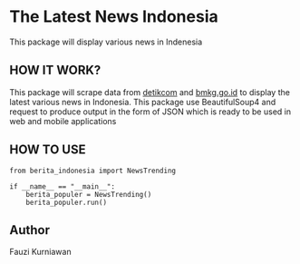 # The Latest News Indonesia
This package will display various news in Indenesia
## HOW IT WORK?
This package will scrape data from [detikcom](https://www.detik.com) and [bmkg.go.id](https://www.bmkg.go.id/) to display the latest various news in Indonesia. This package use BeautifulSoup4 and request to  produce output in the form of JSON which is ready to be used in web and mobile applications

## HOW TO USE
```
from berita_indonesia import NewsTrending

if __name__ == "__main__":
    berita_populer = NewsTrending()
    berita_populer.run()
```

## Author
Fauzi Kurniawan